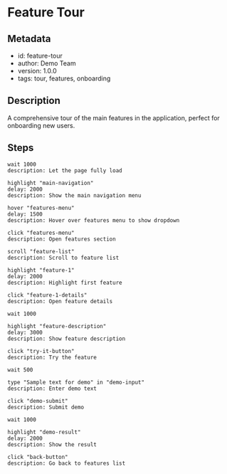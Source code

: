 # Feature Tour

## Metadata

- id: feature-tour
- author: Demo Team
- version: 1.0.0
- tags: tour, features, onboarding

## Description

A comprehensive tour of the main features in the application, perfect for onboarding new users.

## Steps

```
wait 1000
description: Let the page fully load
```

```
highlight "main-navigation"
delay: 2000
description: Show the main navigation menu
```

```
hover "features-menu"
delay: 1500
description: Hover over features menu to show dropdown
```

```
click "features-menu"
description: Open features section
```

```
scroll "feature-list"
description: Scroll to feature list
```

```
highlight "feature-1"
delay: 2000
description: Highlight first feature
```

```
click "feature-1-details"
description: Open feature details
```

```
wait 1000
```

```
highlight "feature-description"
delay: 3000
description: Show feature description
```

```
click "try-it-button"
description: Try the feature
```

```
wait 500
```

```
type "Sample text for demo" in "demo-input"
description: Enter demo text
```

```
click "demo-submit"
description: Submit demo
```

```
wait 1000
```

```
highlight "demo-result"
delay: 2000
description: Show the result
```

```
click "back-button"
description: Go back to features list
```